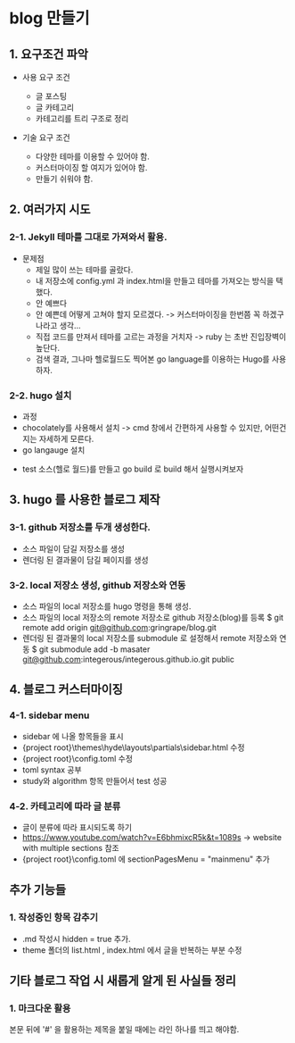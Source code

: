 # blog 만들기
 
## 1. 요구조건 파악
  - 사용 요구 조건
    - 글 포스팅
    - 글 카테고리
    - 카테고리를 트리 구조로 정리
    
  - 기술 요구 조건
    - 다양한 테마를 이용할 수 있어야 함.
    - 커스터마이징 할 여지가 있어야 함.
    - 만들기 쉬워야 함. 

## 2. 여러가지 시도
### 2-1. Jekyll 테마를 그대로 가져와서 활용.
 - 문제점
   - 제일 많이 쓰는 테마를 골랐다.
   - 내 저장소에 config.yml 과 index.html을 만들고 테마를 가져오는 방식을 택했다.
   - 안 예쁘다
   - 안 예쁜데 어떻게 고쳐야 할지 모르겠다. -> 커스터마이징을 한번쯤 꼭 하겠구나라고 생각...
   - 직접 코드를 만져서 테마를 고르는 과정을 거치자 -> ruby 는 초반 진입장벽이 높단다.
   - 검색 결과, 그나마 헬로월드도 찍어본 go language를 이용하는 Hugo를 사용하자.

### 2-2. hugo 설치
 - 과정
  - chocolately를 사용해서 설치 -> cmd 창에서 간편하게 사용할 수 있지만, 어떤건지는 자세하게 모른다.
  - go langauge 설치
  * test 소스(헬로 월드)를 만들고 go build 로 build 해서 실행시켜보자

## 3. hugo 를 사용한 블로그 제작
### 3-1. github 저장소를 두개 생성한다.
 - 소스 파일이 담길 저장소를 생성
 - 렌더링 된 결과물이 담길 페이지를 생성
 
### 3-2. local 저장소 생성, github 저장소와 연동
 - 소스 파일의 local 저장소를 hugo 명령을 통해 생성.
 - 소스 파일의 local 저장소의 remote 저장소로 github 저장소(blog)를 등록
  $ git remote add origin git@github.com:gringrape/blog.git
 - 렌더링 된 결과물의 local 저장소를 submodule 로 설정해서 remote 저장소와 연동
  $ git submodule add -b masater git@github.com:integerous/integerous.github.io.git public
  
## 4. 블로그 커스터마이징
### 4-1. sidebar menu
- sidebar 에 나올 항목들을 표시
 - {project root}\themes\hyde\layouts\partials\sidebar.html 수정
 - {project root}\config.toml 수정
 - toml syntax 공부
 - study와 algorithm 항목 만들어서 test 성공

### 4-2. 카테고리에 따라 글 분류
- 글이 분류에 따라 표시되도록 하기
 - https://www.youtube.com/watch?v=E6bhmixcR5k&t=1089s -> website with multiple sections 참조
 - {project root}\config.toml 에 sectionPagesMenu = "mainmenu" 추가
 
 ## 추가 기능들
 ### 1. 작성중인 항목 감추기
 - .md 작성시 hidden = true 추가.
 - theme 폴더의 list.html , index.html 에서 글을 반복하는 부분 수정
 
 ## 기타 블로그 작업 시 새롭게 알게 된 사실들 정리
 ### 1. 마크다운 활용
 본문 뒤에 '#' 을 활용하는 제목을 붙일 때에는 라인 하나를 띄고 해야함.

